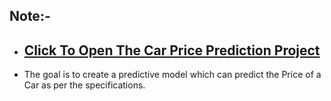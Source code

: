## Note:-
  * ## [Click To Open The Car Price Prediction Project](https://nbviewer.org/github/pranabkumarpaul/Car_Price_Prediction/blob/main/Car_Prices_Prediction_Regression_Case_Study.ipynb)
  * The goal is to create a predictive model which can predict the Price of a Car as per the specifications.
